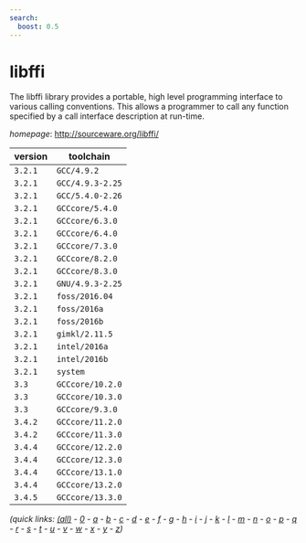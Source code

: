 ```yaml
---
search:
  boost: 0.5
---
```

# libffi

The libffi library provides a portable, high level programming interface to various calling conventions. This allows a programmer to call any function specified by a call interface description at run-time.

*homepage*: <http://sourceware.org/libffi/>

version | toolchain
--------|----------
``3.2.1`` | ``GCC/4.9.2``
``3.2.1`` | ``GCC/4.9.3-2.25``
``3.2.1`` | ``GCC/5.4.0-2.26``
``3.2.1`` | ``GCCcore/5.4.0``
``3.2.1`` | ``GCCcore/6.3.0``
``3.2.1`` | ``GCCcore/6.4.0``
``3.2.1`` | ``GCCcore/7.3.0``
``3.2.1`` | ``GCCcore/8.2.0``
``3.2.1`` | ``GCCcore/8.3.0``
``3.2.1`` | ``GNU/4.9.3-2.25``
``3.2.1`` | ``foss/2016.04``
``3.2.1`` | ``foss/2016a``
``3.2.1`` | ``foss/2016b``
``3.2.1`` | ``gimkl/2.11.5``
``3.2.1`` | ``intel/2016a``
``3.2.1`` | ``intel/2016b``
``3.2.1`` | ``system``
``3.3`` | ``GCCcore/10.2.0``
``3.3`` | ``GCCcore/10.3.0``
``3.3`` | ``GCCcore/9.3.0``
``3.4.2`` | ``GCCcore/11.2.0``
``3.4.2`` | ``GCCcore/11.3.0``
``3.4.4`` | ``GCCcore/12.2.0``
``3.4.4`` | ``GCCcore/12.3.0``
``3.4.4`` | ``GCCcore/13.1.0``
``3.4.4`` | ``GCCcore/13.2.0``
``3.4.5`` | ``GCCcore/13.3.0``


*(quick links: [(all)](../index.md) - [0](../0/index.md) - [a](../a/index.md) - [b](../b/index.md) - [c](../c/index.md) - [d](../d/index.md) - [e](../e/index.md) - [f](../f/index.md) - [g](../g/index.md) - [h](../h/index.md) - [i](../i/index.md) - [j](../j/index.md) - [k](../k/index.md) - [l](../l/index.md) - [m](../m/index.md) - [n](../n/index.md) - [o](../o/index.md) - [p](../p/index.md) - [q](../q/index.md) - [r](../r/index.md) - [s](../s/index.md) - [t](../t/index.md) - [u](../u/index.md) - [v](../v/index.md) - [w](../w/index.md) - [x](../x/index.md) - [y](../y/index.md) - [z](../z/index.md))*

